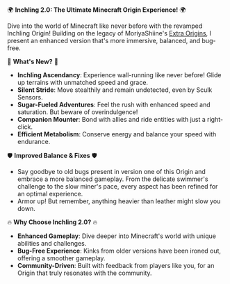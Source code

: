 🌍 **Inchling 2.0: The Ultimate Minecraft Origin Experience!** 🌍

Dive into the world of Minecraft like never before with the revamped Inchling Origin! Building on the legacy of MoriyaShiine's [Extra Origins](https://modrinth.com/mod/extra-origins), I present an enhanced version that's more immersive, balanced, and bug-free.

🌟 **What's New?** 🌟
- **Inchling Ascendancy**: Experience wall-running like never before! Glide up terrains with unmatched speed and grace.
- **Silent Stride**: Move stealthily and remain undetected, even by Sculk Sensors.
- **Sugar-Fueled Adventures**: Feel the rush with enhanced speed and saturation. But beware of overindulgence!
- **Companion Mounter**: Bond with allies and ride entities with just a right-click.
- **Efficient Metabolism**: Conserve energy and balance your speed with endurance.

🛡️ **Improved Balance & Fixes** 🛡️
- Say goodbye to old bugs present in version one of this Origin and embrace a more balanced gameplay. From the delicate swimmer's challenge to the slow miner's pace, every aspect has been refined for an optimal experience.
- Armor up! But remember, anything heavier than leather might slow you down.

🔥 **Why Choose Inchling 2.0?** 🔥
- **Enhanced Gameplay**: Dive deeper into Minecraft's world with unique abilities and challenges.
- **Bug-Free Experience**: Kinks from older versions have been ironed out, offering a smoother gameplay.
- **Community-Driven**: Built with feedback from players like you, for an Origin that truly resonates with the community.

